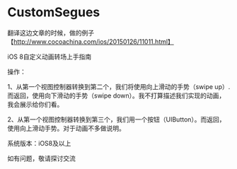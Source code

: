 # CustomSegues

翻译这边文章的时候，做的例子【http://www.cocoachina.com/ios/20150126/11011.html】

iOS 8自定义动画转场上手指南

操作：

1、从第一个视图控制器转换到第二个，我们将使用向上滑动的手势（swipe up）.而返回，使用向下滑动的手势（swipe down）。我不打算描述我们实现的动画，我会展示给你们看。

2、从第一个视图控制器转换到第三个，我们用一个按钮（UIButton）。而返回，使用向上滑动手势。对于动画不多做说明。

系统版本：iOS8及以上

如有问题，敬请探讨交流
